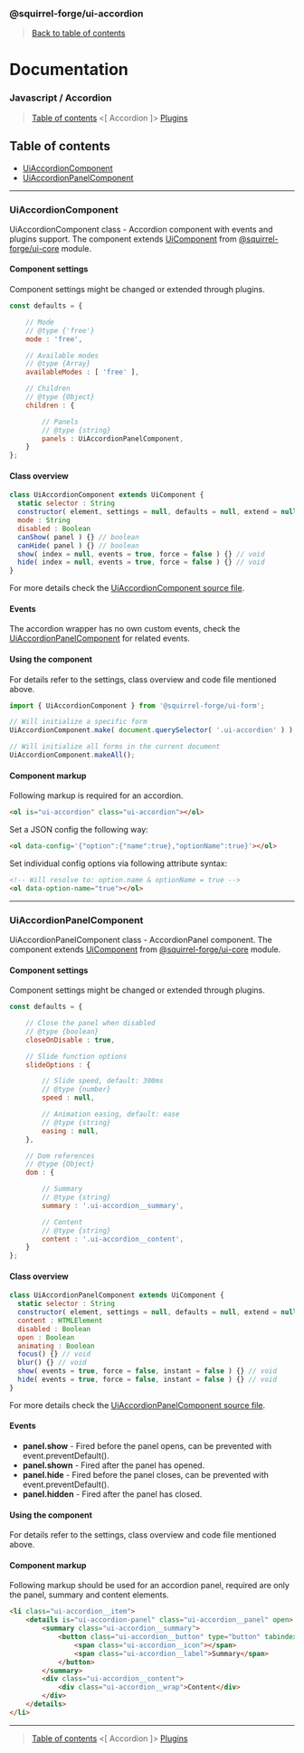 ### @squirrel-forge/ui-accordion
> [Back to table of contents](../README.md#table-of-contents)

# Documentation
### Javascript / Accordion
> [Table of contents](../README.md#table-of-contents) <[ Accordion ]> [Plugins](Plugins.md)

## Table of contents
 - [UiAccordionComponent](#UiAccordionComponent)
 - [UiAccordionPanelComponent](#UiAccordionPanelComponent)

---

### UiAccordionComponent
UiAccordionComponent class - Accordion component with events and plugins support.
The component extends [UiComponent](https://github.com/squirrel-forge/ui-core/blob/main/docs/Abstracts.md#UiComponent) from [@squirrel-forge/ui-core](https://github.com/squirrel-forge/ui-core) module.

#### Component settings
Component settings might be changed or extended through plugins.
```javascript
const defaults = {

    // Mode
    // @type {'free'}
    mode : 'free',

    // Available modes
    // @type {Array}
    availableModes : [ 'free' ],

    // Children
    // @type {Object}
    children : {

        // Panels
        // @type {string}
        panels : UiAccordionPanelComponent,
    }
};
```

#### Class overview
```javascript
class UiAccordionComponent extends UiComponent {
  static selector : String
  constructor( element, settings = null, defaults = null, extend = null, states = null, plugins = null, parent = null, debug = null, init = true ) {}
  mode : String
  disabled : Boolean
  canShow( panel ) {} // boolean
  canHide( panel ) {} // boolean
  show( index = null, events = true, force = false ) {} // void
  hide( index = null, events = true, force = false ) {} // void
}
```
For more details check the [UiAccordionComponent source file](../src/es6/Accordion/UiAccordionComponent.js).

#### Events
The accordion wrapper has no own custom events, check the [UiAccordionPanelComponent](#uiaccordionpanelcomponent) for related events.

#### Using the component
For details refer to the settings, class overview and code file mentioned above.
```javascript
import { UiAccordionComponent } from '@squirrel-forge/ui-form';

// Will initialize a specific form
UiAccordionComponent.make( document.querySelector( '.ui-accordion' ) );

// Will initialize all forms in the current document
UiAccordionComponent.makeAll();
```

#### Component markup
Following markup is required for an accordion.
```html
<ol is="ui-accordion" class="ui-accordion"></ol>
```
Set a JSON config the following way:
```html
<ol data-config='{"option":{"name":true},"optionName":true}'></ol>
```
Set individual config options via following attribute syntax:
```html
<!-- Will resolve to: option.name & optionName = true -->
<ol data-option-name="true"></ol>
```
---

### UiAccordionPanelComponent
UiAccordionPanelComponent class - AccordionPanel component.
The component extends [UiComponent](https://github.com/squirrel-forge/ui-core/blob/main/docs/Abstracts.md#UiComponent) from [@squirrel-forge/ui-core](https://github.com/squirrel-forge/ui-core) module.

#### Component settings
Component settings might be changed or extended through plugins.
```javascript
const defaults = {

    // Close the panel when disabled
    // @type {boolean}
    closeOnDisable : true,

    // Slide function options
    slideOptions : {

        // Slide speed, default: 300ms
        // @type {number}
        speed : null,

        // Animation easing, default: ease
        // @type {string}
        easing : null,
    },

    // Dom references
    // @type {Object}
    dom : {

        // Summary
        // @type {string}
        summary : '.ui-accordion__summary',

        // Content
        // @type {string}
        content : '.ui-accordion__content',
    }
};
```

#### Class overview
```javascript
class UiAccordionPanelComponent extends UiComponent {
  static selector : String
  constructor( element, settings = null, defaults = null, extend = null, states = null, plugins = null, parent = null, debug = null, init = true ) {}
  content : HTMLElement
  disabled : Boolean
  open : Boolean
  animating : Boolean
  focus() {} // void
  blur() {} // void
  show( events = true, force = false, instant = false ) {} // void
  hide( events = true, force = false, instant = false ) {} // void
}
```
For more details check the [UiAccordionPanelComponent source file](../src/es6/Accordion/UiAccordionPanelComponent.js).

#### Events
 - **panel.show** - Fired before the panel opens, can be prevented with event.preventDefault().
 - **panel.shown** - Fired after the panel has opened.
 - **panel.hide** - Fired before the panel closes, can be prevented with event.preventDefault().
 - **panel.hidden** - Fired after the panel has closed.

#### Using the component
For details refer to the settings, class overview and code file mentioned above.

#### Component markup
Following markup should be used for an accordion panel, required are only the panel, summary and content elements.
```html
<li class="ui-accordion__item">
    <details is="ui-accordion-panel" class="ui-accordion__panel" open>
        <summary class="ui-accordion__summary">
            <button class="ui-accordion__button" type="button" tabindex="-1" style="pointer-events:none">
                <span class="ui-accordion__icon"></span>
                <span class="ui-accordion__label">Summary</span>
            </button>
        </summary>
        <div class="ui-accordion__content">
            <div class="ui-accordion__wrap">Content</div>
        </div>
    </details>
</li>
```

---

> [Table of contents](../README.md#table-of-contents) <[ Accordion ]> [Plugins](Plugins.md)
